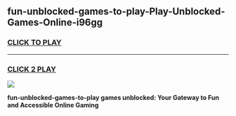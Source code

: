 
## fun-unblocked-games-to-play-Play-Unblocked-Games-Online-i96gg
<h3>
<a href="https://premium76.site?title=fun-unblocked-games-to-play&ref=24A">CLICK TO PLAY</a></h3>
<hr>

<h3>
<a href="https://premium76.site?title=fun-unblocked-games-to-play&ref=24A">CLICK 2 PLAY</a>
  
</h3>

<a href="https://premium76.site?title=fun-unblocked-games-to-play&ref=24A"><img src="https://clearcache.store/games.png"></a>


**fun-unblocked-games-to-play games unblocked: Your Gateway to Fun and Accessible Online Gaming**

